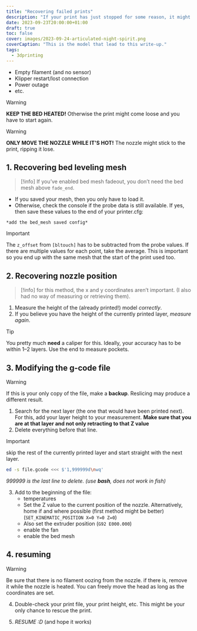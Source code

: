 ```yaml
---
title: "Recovering failed prints"
description: "If your print has just stopped for some reason, it might be recovered!"
date: 2023-09-23T20:00:00+01:00
draft: true
toc: false
cover: images/2023-09-24-articulated-night-spirit.png
coverCaption: "This is the model that lead to this write-up."
tags:
  - 3dprinting
---
```


- Empty filament (and no sensor)
- Klipper restart/lost connection
- Power outage
- etc.

> [!warning]
> **KEEP THE BED HEATED!**
> Otherwise the print might come loose and you have to start again.

> [!warning]
> **ONLY MOVE THE NOZZLE WHILE IT'S HOT!**
> The nozzle might stick to the print, ripping it lose.

## 1. Recovering bed leveling mesh

> [!info]
> If you’ve enabled bed mesh fadeout, you don’t need the bed mesh above `fade_end`.

- If you saved your mesh, then you only have to load it.
- Otherwise, check the console if the probe data is still available. If yes, then save these values to the end of your printer.cfg:
```
*add the bed_mesh saved config*
```

> [!important]
> The `z_offset` from `[bltouch]` has to be subtracted from the probe values. If there are multiple values for each point, take the average.
> This is important so you end up with the same mesh that the start of the print used too.

## 2. Recovering nozzle position

> [!info]
> for this method, the x and y coordinates aren’t important. (I also had no way of measuring or retrieving them).

1. Measure the height of the (already printed!) model *correctly*.
2. If you believe you have the height of the currently printed layer, *measure again*.

> [!tip]
> You pretty much **need** a caliper for this. Ideally, your accuracy has to be within 1–2 layers.
> Use the end to measure pockets.
## 3. Modifying the g-code file

> [!warning]
> If this is your only copy of the file, make a **backup**. Reslicing may produce a different result.

1. Search for the next layer (the one that would have been printed next). For this, add your layer height to your measurement. **Make sure that you are at that layer and not only retracting to that Z value**
2. Delete everything before that line.

> [!important]
> skip the rest of the currently printed layer and start straight with the next layer.
```bash
ed -s file.gcode <<< $'1,999999d\nwq'
```
*999999 is the last line to delete. (use **bash**, does not work in fish)*


3. Add to the beginning of the file:
	- temperatures
	- Set the Z value to the current position of the nozzle. Alternatively, home if and where possible (first method might be better) (`SET_KINEMATIC_POSITION X=0 Y=0 Z=0`)
	- Also set the extruder position (`G92 E000.000`)
	- enable the fan
	- enable the bed mesh

## 4. resuming

> [!warning]
> Be sure that there is no filament oozing from the nozzle. if there is, remove it while the nozzle is heated. You can freely move the head as long as the coordinates are set.

4. Double-check your print file, your print height, etc. This might be your only chance to rescue the print.

5. *RESUME :D* (and hope it works)
